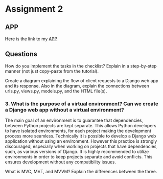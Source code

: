 # Assignment 2

## APP
Here is the link to my [APP](https://hafizbackpack.adaptable.app/main/)

## Questions
How do you implement the tasks in the checklist? Explain in a step-by-step manner (not just copy-paste from the tutorial).

Create a diagram explaining the flow of client requests to a Django web app and its response. Also in the diagram, explain the connections between urls.py, views.py, models.py, and the HTML file(s).

### 3. What is the purpose of a virtual environment? Can we create a Django web app without a virtual environment?
  The main goal of an environment is to guarantee that dependencies, between Python projects are kept separate. This allows Python developers to have isolated environments, for each project making the development process more seamless. Technically it is possible to develop a Django web application without using an environment. However this practice is strongly discouraged, especially when working on projects that have dependencies, such, as various versions of Django. It is highly recommended to utilize environments in order to keep projects separate and avoid conflicts. This ensures development without any compatibility issues.
  
What is MVC, MVT, and MVVM? Explain the differences between the three.
